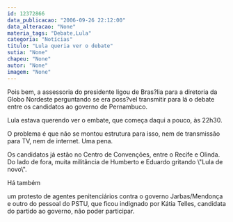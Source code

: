 ```yaml
---
id: 12372866
data_publicacao: "2006-09-26 22:12:00"
data_alteracao: "None"
materia_tags: "Debate,Lula"
categoria: "Notícias"
titulo: "Lula queria ver o debate"
sutia: "None"
chapeu: "None"
autor: "None"
imagem: "None"
---
```

<p><P>Pois bem, a assessoria do presidente ligou de Bras?lia para a diretoria da Globo Nordeste perguntando se era poss?vel transmitir para lá o debate entre os candidatos ao governo de Pernambuco. </P></p>
<p><P>Lula estava querendo ver o embate, que começa daqui a pouco, às 22h30. </P></p>
<p><P>O problema é que não se montou estrutura para isso, nem de transmissão para TV, nem de internet. Uma pena.</P></p>
<p><P>Os candidatos já estão no Centro de Convenções, entre o Recife e Olinda. Do lado de fora, muita militância de Humberto e Eduardo gritando \"Lula de novo\". </P></p>
<p><P>Há também</p>
<p> um protesto de agentes penitenciários contra o governo Jarbas/Mendonça e outro do pessoal do PSTU, que ficou indignado por Kátia Telles, candidata do partido ao governo, não poder participar.</P> </p>
